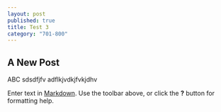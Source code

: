 ```yaml
---
layout: post
published: true
title: Test 3
category: "701-800"
---
```


## A New Post

ABC
sdsdfjfv
adflkjvdkjfvkjdhv

Enter text in [Markdown](http://daringfireball.net/projects/markdown/). Use the toolbar above, or click the **?** button for formatting help.
